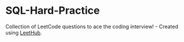 # SQL-Hard-Practice
Collection of LeetCode questions to ace the coding interview! - Created using [LeetHub](https://github.com/QasimWani/LeetHub).
